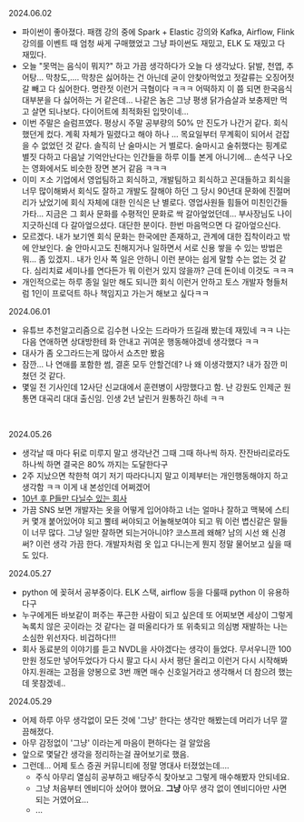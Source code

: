 2024.06.02

- 파이썬이 좋아졌다. 패캠 강의 중에 Spark + Elastic 강의와 Kafka, Airflow, Flink 강의를 이벤트 때 엄청 싸게 구매했었고 그냥 파이썬도 재밌고, ELK 도 재밌고 다 재밌다. 
- 오늘 "못먹는 음식이 뭐지?" 하고 가끔 생각하다가 오늘 다 생각났다. 닭발, 천엽, 추어탕... 막창도,.... 막창은 싫어하는 건 아닌데 굳이 안찾아먹었고 젓갈류는 오징어젓갈 빼고 다 싫어한다. 명란젓 이런거 극혐이다 ㅋㅋㅋ 어떡하지 이 쯤 되면 한국음식 대부분을 다 싫어하는 거 같은데... 나같은 놈은 그냥 평생 닭가슴살과 보충제만 먹고 살면 되나보다. 다이어트에 최적화된 입맛이네...
- 이번 주말은 슬럼프였다. 평상시 주말 공부량의 50% 만 진도가 나간거 같다. 회식했던게 컸다. 계획 자체가 밀렸다고 해야 하나 ... 목요일부터 무계획이 되어서 걷잡을 수 없었던 것 같다. 솔직히 난 술마시는 거 별로다. 술마시고 술취했다는 핑계로 별짓 다하고 다음날 기억안난다는 인간들을 하루 이틀 본게 아니기에... 손석구 나오는 영화에서도 비슷한 장면 본거 같음 ㅋㅋㅋ
- 이미 ㅈ소 기업에서 영업팀하고 회식하고, 개발팀하고 회식하고 꼰대들하고 회식을 너무 많이해봐서 회식도 잘하고 개발도 잘해야 하던 그 당시 90년대 문화에 진절머리가 났었기에 회식 자체에 대한 인식은 난 별로다. 영업사원들 힘들어 미친인간들가타... 지금은 그 회사 문화를 수평적인 문화로 싹 갈아엎었던데... 부사장님도 나이 지긋하신데 다 갈아엎으셨다. 대단한 분이다. 한번 마음먹으면 다 갈아엎으신다.
- 모르겠다. 내가 보기엔 회식 문화는 한국에만 존재하고, 관계에 대한 집착이라고 밖에 안보인다. 술 안마시고도 친해지거나 일하면서 서로 신용 쌓을 수 있는 방법은 뭐... 좀 있겠지.. 내가 인사 쪽 일은 안하니 이런 분야는 쉽게 말할 수는 없는 것 같다. 심리치료 세미나를 연다든가 뭐 이런거 있지 않을까? 근데 돈이네 이것도 ㅋㅋㅋ
- 개인적으로는 하루 종일 일만 해도 되니깐 회식 이런거 안하고 토스 개발자 형들처럼 1인이 프로덕트 하나 책임지고 가는거 해보고 싶다ㅋㅋ

2024.06.01

- 유튜브 추천알고리즘으로 김수현 나오는 드라마가 뜨길래 봤는데 재밌네 ㅋㅋ 나는 다음 연애하면 상대방한테 화 안내고 귀여운 행동해야겠네 생각했다 ㅋㅋ
- 대사가 좀 오그라드는게 많아서 쇼츠만 봤음
- 잠깐... 나 연애를 포함한 썸, 결혼 모두 안할건데? 나 왜 이생각했지? 내가 잠깐 미쳤던 것 같다.
- 몇일 전 기사인데 12사단 신교대에서 훈련병이 사망했다고 함. 난 강원도 인제군 원통면 대곡리 대대 출신임. 인생 2년 날린거 원통하긴 하네 ㅋㅋ

<br/>



2024.05.26

- 생각날 때 마다 뒤로 미루지 말고 생각난건 그때 그때 하나씩 하자. 잔잔바리로라도 하나씩 하면 결국은 80% 까지는 도달한다구
- 2주 지났으면 착한척 여기 저기 따라다니지 말고 이제부터는 개인행동해야지 하고 생각함 ㅋㅋ 이게 내 본성인데 어쩌겠어 
- [10년 후 P들만 다닐수 있는 회사](https://www.youtube.com/shorts/2nlb8eKwmP4) 
- 가끔 SNS 보면 개발자는 옷을 어떻게 입어야하고 너는 얼마나 잘하고 맥북에 스티커 몇개 붙어있어야 되고 뿔테 써야되고 어눌해보여야 되고 뭐 이런 볍신같은 말들이 너무 많다. 그냥 일만 잘하면 되는거아니야? 코스프레 왜해? 남의 시선 왜 신경써? 이런 생각 가끔 한다. 개발자처럼 옷 입고 다니는게 뭔지 정말 물어보고 싶을 때도 있다.



2024.05.27

- python 에 꽂혀서 공부중이다. ELK 스택, airflow 등을 다룰때 python 이 유용하다구
- 누구에게든 바보같이 퍼주는 푸근한 사람이 되고 싶은데 또 어찌보면 세상이 그렇게 녹록치 않은 곳이라는 것 같다는 걸 떠올리다가 또 위축되고 의심병 재발하는 나는 소심한 위선자다. 비겁하다!!!
- 회사 동료분의 이야기를 듣고 NVDL을 사야겠다는 생각이 들었다. 무서우니깐 100만원 정도만 넣어두었다가 다시 팔고 다시 사서 평단 올리고 이런거 다시 시작해봐야지.원래는 고점을 양봉으로 3번 깨면 매수 신호일거라고 생각해서 더 참으려 했는데 못참겠네..



2024.05.29

- 어제 하루 아무 생각없이 모든 것에 '그냥' 한다는 생각만 해봤는데 머리가 너무 깔끔해졌다.
- 아무 감정없이 '그냥' 이라는게 마음이 편하다는 걸 알았음
- 앞으로 몇달간 생각을 정리하는걸 끊어보기로 했음.
- 그런데... 어제 토스 증권 커뮤니티에 정말 명대사 터졌었는데....
  - 주식 아무리 열심히 공부하고 배당주식 찾아보고 그렇게 매수해봤자 안되네요.
  - 그냥 처음부터 엔비디아 샀어야 했어요. **그냥** 아무 생각 없이 엔비디아만 사면 되는 거였어요...
  - ...















